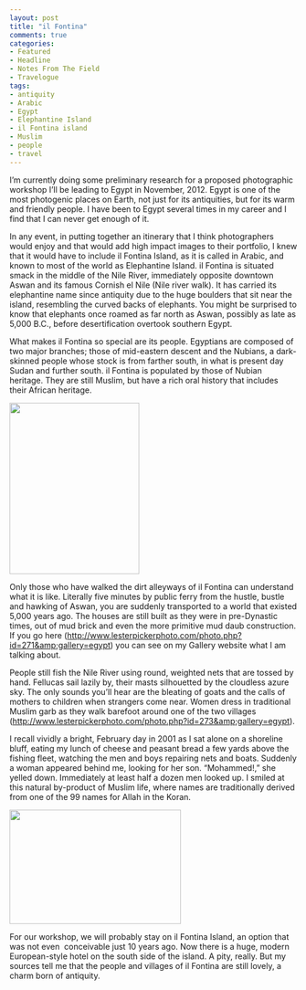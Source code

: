 ```yaml
---
layout: post
title: "il Fontina"
comments: true
categories:
- Featured
- Headline
- Notes From The Field
- Travelogue
tags:
- antiquity
- Arabic
- Egypt
- Elephantine Island
- il Fontina island
- Muslim
- people
- travel
---
```

I’m currently doing some preliminary research for a proposed photographic workshop I’ll be leading to Egypt in November, 2012. Egypt is one of the most photogenic places on Earth, not just for its antiquities, but for its warm and friendly people. I have been to Egypt several times in my career and I find that I can never get enough of it.

In any event, in putting together an itinerary that I think photographers would enjoy and that would add high impact images to their portfolio, I knew that it would have to include il Fontina Island, as it is called in Arabic, and known to most of the world as Elephantine Island. il Fontina is situated smack in the middle of the Nile River, immediately opposite downtown Aswan and its famous Cornish el Nile (Nile river walk). It has carried its elephantine name since antiquity due to the huge boulders that sit near the island, resembling the curved backs of elephants. You might be surprised to know that elephants once roamed as far north as Aswan, possibly as late as 5,000 B.C., before desertification overtook southern Egypt.

What makes il Fontina so special are its people. Egyptians are composed of two major branches; those of mid-eastern descent and the Nubians, a dark-skinned people whose stock is from farther south, in what is present day Sudan and further south. il Fontina is populated by those of Nubian heritage. They are still Muslim, but have a rich oral history that includes their African heritage.

<a href="http://blog.lesterpickerphoto.com/wp-content/uploads/2010/12/il-Fontina-kids-1-of-1.jpg"><img class="size-medium wp-image-842" title="il Fontina kids 1 of 1" src="http://blog.lesterpickerphoto.com/wp-content/uploads/2010/12/il-Fontina-kids-1-of-1-227x300.jpg" alt="" width="227" height="300" /></a>

Only those who have walked the dirt alleyways of il Fontina can understand what it is like. Literally five minutes by public ferry from the hustle, bustle and hawking of Aswan, you are suddenly transported to a world that existed 5,000 years ago. The houses are still built as they were in pre-Dynastic times, out of mud brick and even the more primitive mud daub construction. If you go here (<a href="http://www.lesterpickerphoto.com/photo.php?id=271&amp;gallery=egypt">http://www.lesterpickerphoto.com/photo.php?id=271&amp;gallery=egypt</a>) you can see on my Gallery website what I am talking about.

People still fish the Nile River using round, weighted nets that are tossed by hand. Fellucas sail lazily by, their masts silhouetted by the cloudless azure sky. The only sounds you’ll hear are the bleating of goats and the calls of mothers to children when strangers come near. Women dress in traditional Muslim garb as they walk barefoot around one of the two villages (<a href="http://www.lesterpickerphoto.com/photo.php?id=273&amp;gallery=egypt">http://www.lesterpickerphoto.com/photo.php?id=273&amp;gallery=egypt</a>).

I recall vividly a bright, February day in 2001 as I sat alone on a shoreline bluff, eating my lunch of cheese and peasant bread a few yards above the fishing fleet, watching the men and boys repairing nets and boats. Suddenly a woman appeared behind me, looking for her son. “Mohammed!,” she yelled down. Immediately at least half a dozen men looked up. I smiled at this natural by-product of Muslim life, where names are traditionally derived from one of the 99 names for Allah in the Koran.

<a href="http://blog.lesterpickerphoto.com/wp-content/uploads/2010/12/il-Fontina-feluccas-1-of-1.jpg"><img class="size-medium wp-image-843" title="il Fontina feluccas 1 of 1" src="http://blog.lesterpickerphoto.com/wp-content/uploads/2010/12/il-Fontina-feluccas-1-of-1-300x200.jpg" alt="" width="300" height="200" /></a>

For our workshop, we will probably stay on il Fontina Island, an option that was not even  conceivable just 10 years ago. Now there is a huge, modern European-style hotel on the south side of the island. A pity, really. But my sources tell me that the people and villages of il Fontina are still lovely, a charm born of antiquity.